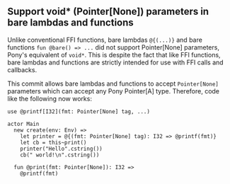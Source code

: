 ## Support void* (Pointer[None]) parameters in bare lambdas and functions

Unlike conventional FFI functions, bare lambdas `@{(...)}` and bare functions `fun @bare() => ...` did not support Pointer[None] parameters, Pony's equivalent of `void*`. This is despite the fact that like FFI functions, bare lambdas and functions are strictly intended for use with FFI calls and callbacks.

This commit allows bare lambdas and functions to accept `Pointer[None]` parameters which can accept any Pony Pointer[A] type. Therefore, code like the following now works:

```pony
use @printf[I32](fmt: Pointer[None] tag, ...)

actor Main
  new create(env: Env) =>
    let printer = @{(fmt: Pointer[None] tag): I32 => @printf(fmt)}
    let cb = this~print()
    printer("Hello".cstring())
    cb(" world!\n".cstring())

  fun @print(fmt: Pointer[None]): I32 =>
    @printf(fmt)
```
